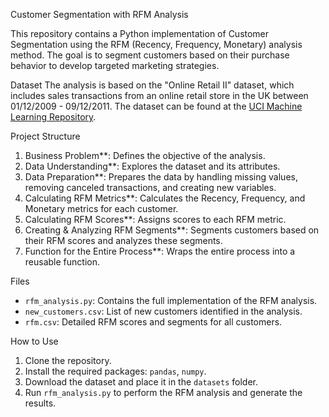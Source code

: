 Customer Segmentation with RFM Analysis

This repository contains a Python implementation of Customer Segmentation using the RFM (Recency, Frequency, Monetary) analysis method. The goal is to segment customers based on their purchase behavior to develop targeted marketing strategies.

Dataset
The analysis is based on the "Online Retail II" dataset, which includes sales transactions from an online retail store in the UK between 01/12/2009 - 09/12/2011. The dataset can be found at the [UCI Machine Learning Repository](https://archive.ics.uci.edu/ml/datasets/Online+Retail+II).

Project Structure
1. Business Problem**: Defines the objective of the analysis.
2. Data Understanding**: Explores the dataset and its attributes.
3. Data Preparation**: Prepares the data by handling missing values, removing canceled transactions, and creating new variables.
4. Calculating RFM Metrics**: Calculates the Recency, Frequency, and Monetary metrics for each customer.
5. Calculating RFM Scores**: Assigns scores to each RFM metric.
6. Creating & Analyzing RFM Segments**: Segments customers based on their RFM scores and analyzes these segments.
7. Function for the Entire Process**: Wraps the entire process into a reusable function.

Files
- `rfm_analysis.py`: Contains the full implementation of the RFM analysis.
- `new_customers.csv`: List of new customers identified in the analysis.
- `rfm.csv`: Detailed RFM scores and segments for all customers.

How to Use
1. Clone the repository.
2. Install the required packages: `pandas`, `numpy`.
3. Download the dataset and place it in the `datasets` folder.
4. Run `rfm_analysis.py` to perform the RFM analysis and generate the results.
